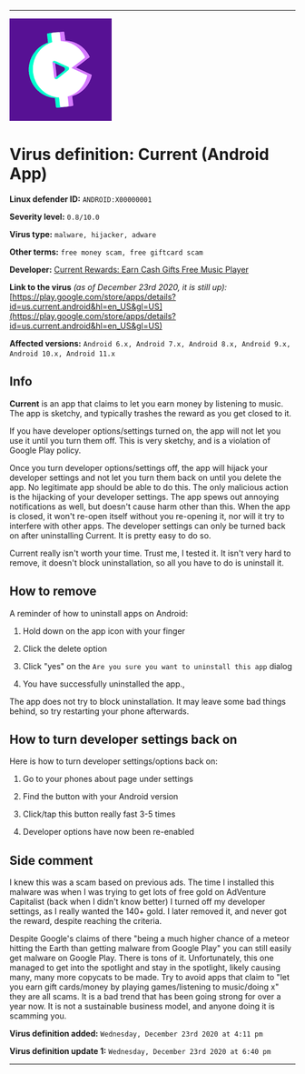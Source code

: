 
***

![CurrentAppIcon.png failed to load](CurrentAppIcon.png)

# Virus definition: Current (Android App)

**Linux defender ID:** `ANDROID:X00000001`

**Severity level:** `0.8/10.0`

**Virus type:** `malware, hijacker, adware`

**Other terms:** `free money scam, free giftcard scam`

**Developer:** [Current Rewards: Earn Cash Gifts Free Music Player](https://play.google.com/store/apps/developer?id=Current+Rewards:+Earn+Cash+Gifts+Free+Music+Player)

**Link to the virus** _(as of December 23rd 2020, it is still up):_ [https://play.google.com/store/apps/details?id=us.current.android&hl=en_US&gl=US](https://play.google.com/store/apps/details?id=us.current.android&hl=en_US&gl=US)

**Affected versions:** `Android 6.x, Android 7.x, Android 8.x, Android 9.x, Android 10.x, Android 11.x`

## Info

**Current** is an app that claims to let you earn money by listening to music. The app is sketchy, and typically trashes the reward as you get closed to it.

If you have developer options/settings turned on, the app will not let you use it until you turn them off. This is very sketchy, and is a violation of Google Play policy.

Once you turn developer options/settings off, the app will hijack your developer settings and not let you turn them back on until you delete the app. No legitimate app should be able to do this. The only malicious action is the hijacking of your developer settings. The app spews out annoying notifications as well, but doesn't cause harm other than this. When the app is closed, it won't re-open itself without you re-opening it, nor will it try to interfere with other apps. The developer settings can only be turned back on after uninstalling Current. It is pretty easy to do so.

Current really isn't worth your time. Trust me, I tested it. It isn't very hard to remove, it doesn't block uninstallation, so all you have to do is uninstall it.

## How to remove

A reminder of how to uninstall apps on Android:

1. Hold down on the app icon with your finger

2. Click the delete option

3. Click "yes" on the `Are you sure you want to uninstall this app` dialog

4. You have successfully uninstalled the app.,

The app does not try to block uninstallation. It may leave some bad things behind, so try restarting your phone afterwards.

## How to turn developer settings back on

Here is how to turn developer settings/options back on:

1. Go to your phones about page under settings

2. Find the button with your Android version

3. Click/tap this button really fast 3-5 times

4. Developer options have now been re-enabled

## Side comment

I knew this was a scam based on previous ads. The time I installed this malware was when I was trying to get lots of free gold on AdVenture Capitalist (back when I didn't know better) I turned off my developer settings, as I really wanted the 140+ gold. I later removed it, and never got the reward, despite reaching the criteria.

Despite Google's claims of there "being a much higher chance of a meteor hitting the Earth than getting malware from Google Play" you can still easily get malware on Google Play. There is tons of it. Unfortunately, this one managed to get into the spotlight and stay in the spotlight, likely causing many, many more copycats to be made. Try to avoid apps that claim to "let you earn gift cards/money by playing games/listening to music/doing x" they are all scams. It is a bad trend that has been going strong for over a year now. It is not a sustainable business model, and anyone doing it is scamming you.

**Virus definition added:** `Wednesday, December 23rd 2020 at 4:11 pm`

**Virus definition update 1:** `Wednesday, December 23rd 2020 at 6:40 pm`

***
